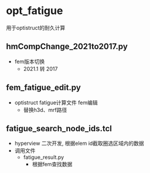 
# opt_fatigue
用于optistruct的耐久计算

## hmCompChange_2021to2017.py
+ fem版本切换
	+ 2021.1 转 2017

## fem_fatigue_edit.py
+ optistruct fatigue计算文件 fem编辑
	+ 替换h3d、mrf路径

## fatigue_search_node_ids.tcl
+ hyperview 二次开发, 根据elem id截取圈选区域内的数据
+ 调用文件
	+ fatigue_result.py
		+ 根据fem查找数据


